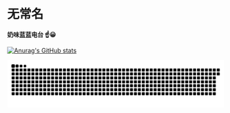 # 无常名

**奶味蓝蓝电台  :point_up::grinning:**

[![Anurag's GitHub stats](https://github-readme-stats.vercel.app/api?username=reqwaaaaa&bg_color=0,EC6C6C,FFD479,FFFC79,73FA79&theme=graywhite)](https://github.com/anuraghazra/github-readme-stats)

![](https://raw.githubusercontent.com/reqwaaaaa/reqwaaaaa/output/github-contribution-grid-snake.svg)


